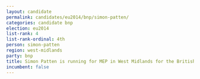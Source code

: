 ```yaml
---
layout: candidate
permalink: candidates/eu2014/bnp/simon-patten/
categories: candidate bnp
election: eu2014
list-rank: 4
list-rank-ordinal: 4th
person: simon-patten
region: west-midlands
party: bnp
title: Simon Patten is running for MEP in West Midlands for the British National Party
incumbent: false
---
```

